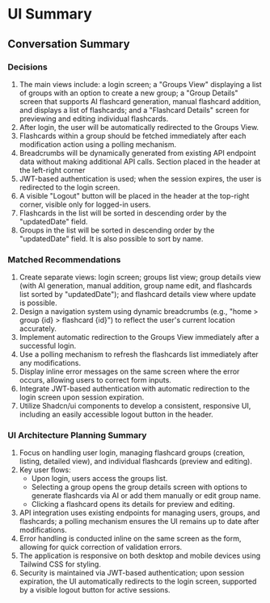 # UI Summary

## Conversation Summary

### Decisions
1. The main views include: a login screen; a "Groups View" displaying a list of groups with an option to create a new group; a "Group Details" screen that supports AI flashcard generation, manual flashcard addition, and displays a list of flashcards; and a "Flashcard Details" screen for previewing and editing individual flashcards.
2. After login, the user will be automatically redirected to the Groups View.
3. Flashcards within a group should be fetched immediately after each modification action using a polling mechanism.
4. Breadcrumbs will be dynamically generated from existing API endpoint data without making additional API calls. Section placed in the header at the left-right corner
5. JWT-based authentication is used; when the session expires, the user is redirected to the login screen.
6. A visible "Logout" button will be placed in the header at the top-right corner, visible only for logged-in users.
7. Flashcards in the list will be sorted in descending order by the "updatedDate" field.
8. Groups in the list will be sorted in descending order by the "updatedDate" field. It is also possible to sort by name.

### Matched Recommendations
1. Create separate views: login screen; groups list view; group details view (with AI generation, manual addition, group name edit, and flashcards list sorted by "updatedDate"); and flashcard details view where update is possible.
2. Design a navigation system using dynamic breadcrumbs (e.g., "home > group {id} > flashcard {id}") to reflect the user's current location accurately.
3. Implement automatic redirection to the Groups View immediately after a successful login.
4. Use a polling mechanism to refresh the flashcards list immediately after any modifications.
5. Display inline error messages on the same screen where the error occurs, allowing users to correct form inputs.
6. Integrate JWT-based authentication with automatic redirection to the login screen upon session expiration.
7. Utilize Shadcn/ui components to develop a consistent, responsive UI, including an easily accessible logout button in the header.

### UI Architecture Planning Summary
1. Focus on handling user login, managing flashcard groups (creation, listing, detailed view), and individual flashcards (preview and editing).
2. Key user flows:
    - Upon login, users access the groups list.
    - Selecting a group opens the group details screen with options to generate flashcards via AI or add them manually or edit group name.
    - Clicking a flashcard opens its details for preview and editing.
3. API integration uses existing endpoints for managing users, groups, and flashcards; a polling mechanism ensures the UI remains up to date after modifications.
4. Error handling is conducted inline on the same screen as the form, allowing for quick correction of validation errors.
5. The application is responsive on both desktop and mobile devices using Tailwind CSS for styling.
6. Security is maintained via JWT-based authentication; upon session expiration, the UI automatically redirects to the login screen, supported by a visible logout button for active sessions.
